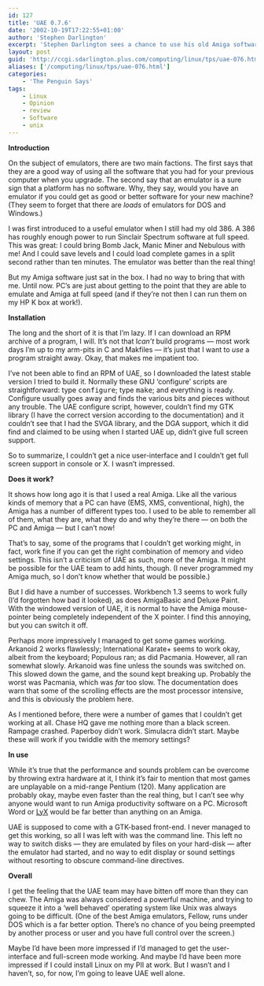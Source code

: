 ```yaml
---
id: 127
title: 'UAE 0.7.6'
date: '2002-10-19T17:22:55+01:00'
author: 'Stephen Darlington'
excerpt: 'Stephen Darlington sees a chance to use his old Amiga software with the well established Unix Amiga Emulator. '
layout: post
guid: 'http://ccgi.sdarlington.plus.com/computing/linux/tps/uae-076.html'
aliases: ['/computing/linux/tps/uae-076.html']
categories:
    - 'The Penguin Says'
tags:
    - Linux
    - Opinion
    - review
    - Software
    - unix
---
```


**Introduction**

On the subject of emulators, there are two main factions. The first says that they are a good way of using all the software that you had for your previous computer when you upgrade. The second say that an emulator is a sure sign that a platform has no software. Why, they say, would you have an emulator if you could get as good or better software for your new machine? (They seem to forget that there are *loads* of emulators for DOS and Windows.)

I was first introduced to a useful emulator when I still had my old 386. A 386 has roughly enough power to run Sinclair Spectrum software at full speed. This was great: I could bring Bomb Jack, Manic Miner and Nebulous with me! And I could save levels and I could load complete games in a split second rather than ten minutes. The emulator was better than the real thing!

But my Amiga software just sat in the box. I had no way to bring that with me. Until now. PC’s are just about getting to the point that they are able to emulate and Amiga at full speed (and if they’re not then I can run them on my HP K box at work!).

**Installation**

The long and the short of it is that I’m lazy. If I can download an RPM archive of a program, I will. It’s not that I*can’t* build programs — most work days I’m up to my arm-pits in C and Makfiles — it’s just that I want to *use* a program straight away. Okay, that makes me impatient too.

I’ve not been able to find an RPM of UAE, so I downloaded the latest stable version I tried to build it. Normally these GNU ‘configure’ scripts are straightforward: type <tt>configure</tt>; type <tt>make</tt>; and everything is ready. Configure usually goes away and finds the various bits and pieces without any trouble. The UAE configure script, however, couldn’t find my GTK library (I have the correct version according to the documentation) and it couldn’t see that I had the SVGA library, and the DGA support, which it did find and claimed to be using when I started UAE up, didn’t give full screen support.

So to summarize, I couldn’t get a nice user-interface and I couldn’t get full screen support in console or X. I wasn’t impressed.

**Does it work?**

It shows how long ago it is that I used a real Amiga. Like all the various kinds of memory that a PC can have (EMS, XMS, conventional, high), the Amiga has a number of different types too. I used to be able to remember all of them, what they are, what they do and why they’re there — on both the PC and Amiga — but I can’t now!

That’s to say, some of the programs that I couldn’t get working might, in fact, work fine if you can get the right combination of memory and video settings. This isn’t a criticism of UAE as such, more of the Amiga. It might be possible for the UAE team to add hints, though. (I never programmed my Amiga much, so I don’t know whether that would be possible.)

But I did have a number of successes. Workbench 1.3 seems to work fully (I’d forgotten how bad it looked), as does AmigaBasic and Deluxe Paint. With the windowed version of UAE, it is normal to have the Amiga mouse-pointer being completely independent of the X pointer. I find this annoying, but you can switch it off.

Perhaps more impressively I managed to get some games working. Arkanoid 2 works flawlessly; International Karate+ seems to work okay, albeit from the keyboard; Populous ran; as did Pacmania. However, all ran somewhat slowly. Arkanoid was fine unless the sounds was switched on. This slowed down the game, and the sound kept breaking up. Probably the worst was Pacmania, which was *far* too slow. The documentation does warn that some of the scrolling effects are the most processor intensive, and this is obviously the problem here.

As I mentioned before, there were a number of games that I couldn’t get working at all. Chase HQ gave me nothing more than a black screen. Rampage crashed. Paperboy didn’t work. Simulacra didn’t start. Maybe these will work if you twiddle with the memory settings?

**In use**

While it’s true that the performance and sounds problem can be overcome by throwing extra hardware at it, I think it’s fair to mention that most games are unplayable on a mid-range Pentium (120). Many application are probably okay, maybe even faster than the real thing, but I can’t see why anyone would want to run Amiga productivity software on a PC. Microsoft Word or [LyX](http://www.zx81.org.uk/computing/linux/tps/lyx.html) would be far better than anything on an Amiga.

UAE is supposed to come with a GTK-based front-end. I never managed to get this working, so all I was left with was the command line. This left no way to switch disks — they are emulated by files on your hard-disk — after the emulator had started, and no way to edit display or sound settings without resorting to obscure command-line directives.

**Overall**

I get the feeling that the UAE team may have bitten off more than they can chew. The Amiga was always considered a powerful machine, and trying to squeeze it into a ‘well behaved’ operating system like Unix was always going to be difficult. (One of the best Amiga emulators, Fellow, runs under DOS which is a far better option. There’s no chance of you being preempted by another process or user and you have full control over the screen.)

Maybe I’d have been more impressed if I’d managed to get the user-interface and full-screen mode working. And maybe I’d have been more impressed if I could install Linux on my PII at work. But I wasn’t and I haven’t, so, for now, I’m going to leave UAE well alone.